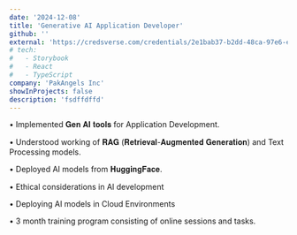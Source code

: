 ```yaml
---
date: '2024-12-08'
title: 'Generative AI Application Developer'
github: ''
external: 'https://credsverse.com/credentials/2e1bab37-b2dd-48ca-97e6-ed12c4ab6612'
# tech:
#   - Storybook
#   - React
#   - TypeScript
company: 'PakAngels Inc'
showInProjects: false
description: 'fsdffdffd'
---
```


• Implemented 𝐆𝐞𝐧 𝐀𝐈 𝐭𝐨𝐨𝐥𝐬 for Application Development.

• Understood working of 𝐑𝐀𝐆 (𝐑𝐞𝐭𝐫𝐢𝐞𝐯𝐚𝐥-𝐀𝐮𝐠𝐦𝐞𝐧𝐭𝐞𝐝 𝐆𝐞𝐧𝐞𝐫𝐚𝐭𝐢𝐨𝐧) and Text Processing models.

• Deployed AI models from 𝐇𝐮𝐠𝐠𝐢𝐧𝐠𝐅𝐚𝐜𝐞.

• Ethical considerations in AI development

• Deploying AI models in Cloud Environments

• 3 month training program consisting of online sessions and tasks.
